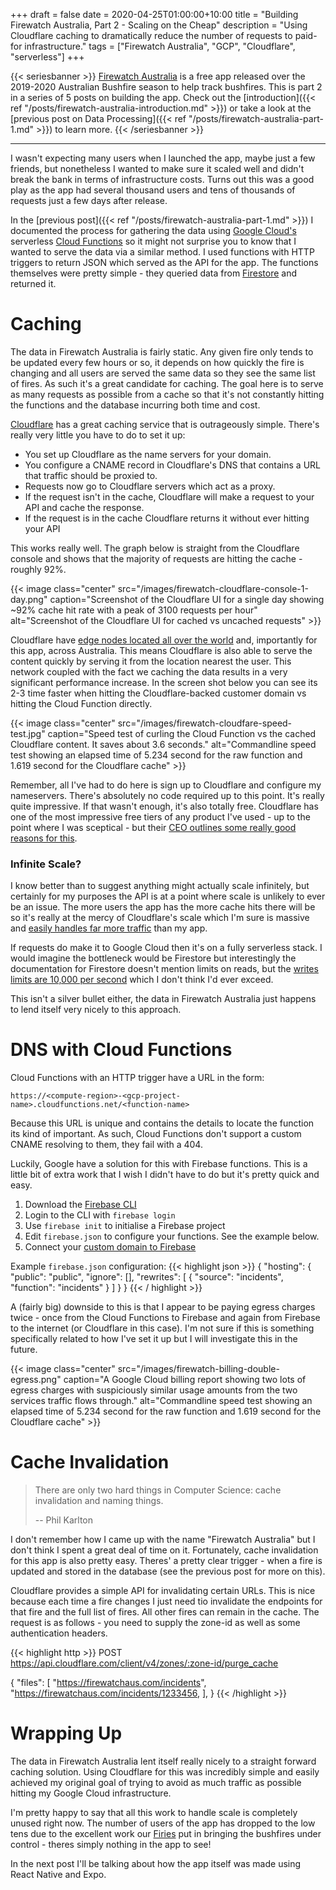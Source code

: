 +++
draft = false
date = 2020-04-25T01:00:00+10:00
title = "Building Firewatch Australia, Part 2 - Scaling on the Cheap"
description = "Using Cloudflare caching to dramatically reduce the number of requests to paid-for infrastructure."
tags = ["Firewatch Australia", "GCP", "Cloudflare", "serverless"]
+++

{{< seriesbanner >}}
[Firewatch Australia](https://firewatchaus.com/) is a free app released over the 2019-2020 Australian
Bushfire season to help track bushfires. This is part 2 in a series of 5 posts on building the app.
Check out the [introduction]({{< ref "/posts/firewatch-australia-introduction.md" >}}) or take a
look at the [previous post on Data Processing]({{< ref "/posts/firewatch-australia-part-1.md" >}})
to learn more.
{{< /seriesbanner >}}

---

I wasn't expecting many users when I launched the app, maybe just a few friends, but nonetheless I
wanted to make sure it scaled well and didn't break the bank in terms of infrastructure costs.
Turns out this was a good play as the app had several thousand users and tens of thousands
of requests just a few days after release.

In the [previous post]({{< ref "/posts/firewatch-australia-part-1.md" >}}) I documented the process
for gathering the data using [Google Cloud's][0] serverless [Cloud Functions][1] so it might not surprise you to know
that I wanted to serve the data via a similar method. I used functions with HTTP triggers
to return JSON which served as the API for the app. The functions themselves were pretty simple -
they queried data from [Firestore][2] and returned it.

# Caching

The data in Firewatch Australia is fairly static. Any given fire only tends to be updated every
few hours or so, it depends on how quickly the fire is changing and all users are served the same
data so they see the same list of fires. As such it's a great candidate for caching. The goal here
is to serve as many requests as possible from a cache so that it's not constantly hitting the
functions and the database incurring both time and cost.

[Cloudflare][3] has a great caching service that is outrageously simple. There's really very little
you have to do to set it up:

- You set up Cloudflare as the name servers for your domain.
- You configure a CNAME record in Cloudflare's DNS that contains a URL that traffic should be
  proxied to.
- Requests now go to Cloudflare servers which act as a proxy.
- If the request isn't in the cache, Cloudflare will make a request to your API and cache the
  response.
- If the request is in the cache Cloudflare returns it without ever hitting your API

This works really well. The graph below is straight from the Cloudflare console and shows that the
majority of requests are hitting the cache - roughly 92%.

{{< image
      class="center"
      src="/images/firewatch-cloudflare-console-1-day.png"
      caption="Screenshot of the Cloudflare UI for a single day showing ~92% cache hit rate with a peak of 3100 requests per hour"
      alt="Screenshot of the Cloudflare UI for cached vs uncached requests" >}}

Cloudflare have [edge nodes located all over the world][4] and, importantly for this app, across
Australia. This means Cloudflare is also able to serve the content quickly by serving it from the
location nearest the user. This network coupled with the fact we caching the data results in a very
significant performance increase. In the screen shot below you can see its 2-3 time faster when
hitting the Cloudflare-backed customer domain vs hitting the Cloud Function directly.

{{< image
      class="center"
      src="/images/firewatch-cloudfare-speed-test.jpg"
      caption="Speed test of curling the Cloud Function vs the cached Cloudflare content. It saves about 3.6 seconds."
      alt="Commandline speed test showing an elapsed time of 5.234 second for the raw function and 1.619 second for the Cloudflare cache" >}}

Remember, all I've had to do here is sign up to Cloudflare and configure my nameservers. There's
absolutely no code required up to this point. It's really quite impressive. If that wasn't enough,
it's also totally free. Cloudflare has one of the most impressive free tiers of any product I've
used - up to the point where I was sceptical - but their [CEO outlines some really good reasons for
this][5].

### Infinite Scale?

I know better than to suggest anything might actually scale infinitely, but certainly for my purposes
the API is at a point where scale is unlikely to ever be an issue. The more users the app has the more
cache hits there will be so it's really at the mercy of Cloudflare's scale which I'm sure is massive
and [easily handles far more traffic][6] than my app.

If requests do make it to Google Cloud then it's on a fully serverless stack. I would imagine the
bottleneck would be Firestore but interestingly the documentation for Firestore doesn't mention
limits on reads, but the [writes limits are 10,000 per second][7] which I don't think I'd ever
exceed.

This isn't a silver bullet either, the data in Firewatch Australia just happens to lend itself very
nicely to this approach.

# DNS with Cloud Functions

Cloud Functions with an HTTP trigger have a URL in the form:

    https://<compute-region>-<gcp-project-name>.cloudfunctions.net/<function-name>

Because this URL is unique and contains the details to locate the function its kind of important.
As such, Cloud Functions don't support a custom CNAME resolving to them, they fail with a 404.

Luckily, Google have a solution for this with Firebase functions. This is a little bit of extra work
that I wish I didn't have to do but it's pretty quick and easy.

1. Download the [Firebase CLI][9]
2. Login to the CLI with `firebase login`
3. Use `firebase init` to initialise a Firebase project
4. Edit `firebase.json` to configure your functions. See the example below.
5. Connect your [custom domain to Firebase][10]

Example `firebase.json` configuration:
{{< highlight json >}}
{
  "hosting": {
    "public": "public",
    "ignore": [],
    "rewrites": [
      {
        "source": "incidents",
        "function": "incidents"
      }
    ]
  }
}
{{< / highlight >}}



A (fairly big) downside to this is that I appear to be paying egress charges twice - once from the
Cloud Functions to Firebase and again from Firebase to the internet (or Cloudflare in this case).
I'm not sure if this is something specifically related to how I've set it up but I will
investigate this in the future.

{{< image
      class="center"
      src="/images/firewatch-billing-double-egress.png"
      caption="A Google Cloud billing report showing two lots of egress charges with suspiciously similar usage amounts from the two services traffic flows through."
      alt="Commandline speed test showing an elapsed time of 5.234 second for the raw function and 1.619 second for the Cloudflare cache" >}}

# Cache Invalidation

> There are only two hard things in Computer Science: cache invalidation and naming things.
>
> -- Phil Karlton

I don't remember how I came up with the name "Firewatch Australia" but I don't think I spent a great
deal of time on it. Fortunately, cache invalidation for this app is also pretty easy. Theres' a pretty
clear trigger - when a fire is updated and stored in the database (see the previous post for more on
this).

Cloudflare provides a simple API for invalidating certain URLs. This is nice because each time a fire
changes I just need tio invalidate the endpoints for that fire and the full list of fires. All other
fires can remain in the cache. The request is as follows - you need to supply the zone-id as well as
some authentication headers.

{{< highlight http >}}
POST https://api.cloudflare.com/client/v4/zones/:zone-id/purge_cache

{
    "files": [
        "https://firewatchaus.com/incidents",
        "https://firewatchaus.com/incidents/1233456,
    ],
}
{{< /highlight >}}

# Wrapping Up

The data in Firewatch Australia lent itself really nicely to a straight forward caching solution.
Using Cloudflare for this was incredibly simple and easily achieved my original goal of trying to
avoid as much traffic as possible hitting my Google Cloud infrastructure.

I'm pretty happy to say that all this work to handle scale is completely unused right now. The number
of users of the app has dropped to the low tens due to the excellent work our [Firies][8] put in
bringing the bushfires under control - theres simply nothing in the app to see!

In the next post I'll be talking about how the app itself was made using React Native and Expo.


[0]: https://cloud.google.com/
[1]: https://cloud.google.com/functions
[2]: https://cloud.google.com/firestore
[3]: https://www.cloudflare.com/
[4]: https://www.cloudflare.com/network/
[5]: https://webmasters.stackexchange.com/a/88685
[6]: https://www.troyhunt.com/serverless-to-the-max-doing-big-things-for-small-dollars-with-cloudflare-workers-and-azure-functions/
[7]: https://cloud.google.com/firestore/quotas#writes_and_transactions
[8]: https://www.urbandictionary.com/define.php?term=firies
[9]: https://firebase.google.com/docs/cli
[10]: https://firebase.google.com/docs/hosting/custom-domain
